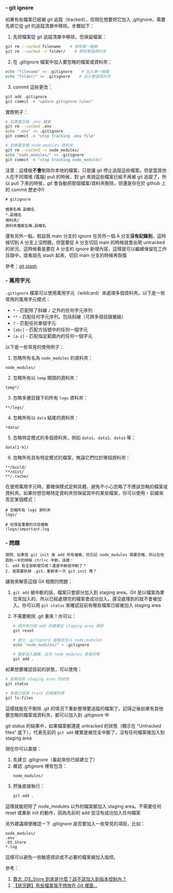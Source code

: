 ### - git ignore

如果有些檔案已經被 git 追蹤（tracked），但現在想要把它加入 .gitignore，需要先將它從 git 的追蹤清單中移除。步驟如下：

1. 先把檔案從 git 追蹤清單中移除，但保留檔案：
```bash
git rm --cached filename    # 移除單一檔案
git rm --cached -r folder/    # 移除整個資料夾
```

2. 在 .gitignore 檔案中加入要忽略的檔案或資料夾：
```bash
echo "filename" >> .gitignore    # 加入單一檔案
echo "folder/" >> .gitignore    # 加入整個資料夾
```

3. commit 這些更改：
```bash
git add .gitignore
git commit -m "update gitignore rules"
```

實際例子：
```bash
# 如果要忽略 .env 檔案
git rm --cached .env
echo ".env" >> .gitignore
git commit -m "stop tracking .env file"

# 如果要忽略 node_modules 資料夾
git rm --cached -r node_modules/
echo "node_modules/" >> .gitignore
git commit -m "stop tracking node_modules"
```

注意：這樣做**不會**刪除你本地的檔案，只是讓 git 停止追蹤這些檔案。但是當其他人在不同環境 (電腦) pull 的時候，對 git 來說這些檔案已經不再被 git 追蹤了，所以 pull 下來的時候，git 會自動把那個檔案/資料夾刪除，但還是存在於 github 上的 commit 歷史中!!

```git
# gitignore

檔案名稱.副檔名
*.副檔名
資料夾/
資料夾檔案名稱.副檔名
```

還有另外一點，假設我 main 分支的 ignore 在另外一個 A 分支**沒有記錄到**，這時候切到 A 分支上沒問題，但當要從 A 分支切回 main 的時候就會出現 untracked 的狀況，這時候看是要在 A 分支的 ignore 新增內容，這樣就可以繼續保留在工作目錄中，或者說先 stash 起來，切回 main 分支的時候再恢復

參考：[git stash](git%20stash.md)
### - 萬用字元

`.gitignore` 檔案可以使用萬用字元（wildcard）來處理多個資料夾。以下是一些常用的萬用字元模式：

* `*` - 匹配除了斜線 `/` 之外的任何字元序列
* `**` - 匹配任何字元序列，包括斜線（可跨多個目錄層級）
* `?` - 匹配任何單個字元
* `[abc]` - 匹配方括號中的任何一個字元
* `[a-z]` - 匹配指定範圍內的任何一個字元

以下是一些常見的使用例子：

1. 忽略所有名為 `node_modules` 的資料夾：
```
node_modules/
```

2. 忽略所有以 `temp` 開頭的資料夾：
```
temp*/
```

3. 忽略多層目錄下的所有 `logs` 資料夾：
```
**/logs/
```

4. 忽略所有以 `data` 結尾的資料夾：
```
*data/
```

5. 忽略特定模式的多個資料夾，例如 `data1`、`data2`、`data3` 等：
```
data[1-9]/
```

6. 忽略所有具有特定模式的檔案，無論它們位於哪個資料夾：
```
**/build/
**/dist/
**/.cache/
```

在使用萬用字元時，要確保模式足夠具體，避免不小心忽略了不應該忽略的檔案或資料夾。如果你想忽略特定資料夾但保留其中的某些檔案，你可以使用 `!` 前綴來否定某個模式：

```
# 忽略所有 logs 資料夾
logs/

# 但保留重要的日誌檔案
!logs/important.log
```
### - 問題

```
請問，如果我 git init 後 add 所有檔案，但忘記 node_modules 需要忽略，所以在他跑到一半的時候 ctrl+c 中斷，這樣：
1. add 有全部新增完成？還是中斷就中斷了？
2. 我需要砍掉 .git，重新來一次 git init 嗎？
```

讓我來解答這個 Git 相關的問題：

1. `git add` 被中斷的話，檔案只會部分加入到 staging area。Git 是以檔案為單位來加入的，所以已經處理完的檔案會成功加入，還沒處理到的就不會被加入。你可以用 `git status` 來確認目前有哪些檔案已經被加入 staging area

2. 不需要刪除 .git 重來！你可以：
   ```bash
   # 把所有已經 add 的檔案從 staging area 移除
   git reset

   # 建立 .gitignore 檔案並加入 node_modules
   echo "node_modules/" > .gitignore

   # 重新加入檔案，這次 node_modules 會被忽略
   git add .
   ```

如果想要確認目前的狀態，可以使用：
```bash
# 查看目前 staging area 的狀態
git status

# 查看已經被 track 的檔案列表
git ls-files
```

這樣就能在不刪除 .git 的情況下重新整理要追蹤的檔案了。記得之後如果有其他要忽略的檔案或資料夾，都可以加入到 .gitignore 中

git status 的結果中，如果檔案都還是 untracked 的狀態（顯示在 "Untracked files" 底下），代表先前的 `git add` 確實是被完全中斷了，沒有任何檔案被加入到 staging area

現在你可以直接：

1. 先建立 .gitignore（看起來你已經建立了）
2. 確認 .gitignore 裡有包含：
   ```
   node_modules/
   ```
3. 然後直接執行：
   ```bash
   git add .
   ```

這樣就能把除了 node_modules 以外的檔案都加入 staging area。不需要任何 reset 或重新 init 的動作，因為先前的 add 並沒有成功加入任何檔案

另外建議順便確認一下 .gitignore 是否要加入一些常見的項目，比如：
```
node_modules/
.env
.DS_Store
*.log
```

這樣可以避免一些敏感資訊或不必要的檔案被加入版控。

參考：
1. [靠北 .DS_Store 到底是什麼？該不該加入到版本控制內？](https://israynotarray.com/git/20220724/3916507104/)
2. [【狀況題】有些檔案我不想放在 Git 裡面…](https://gitbook.tw/chapters/using-git/ignore)